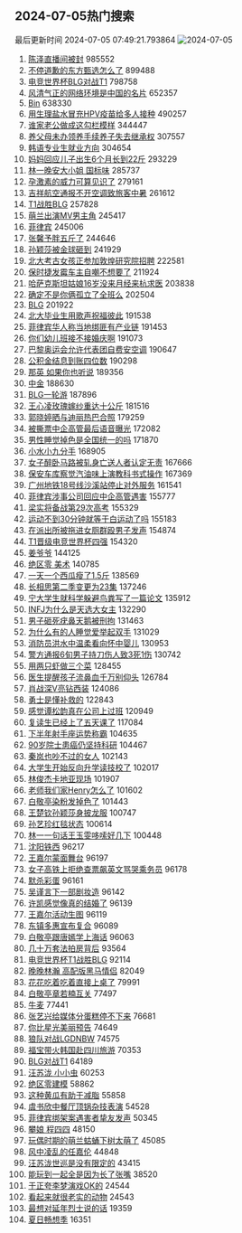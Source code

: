 ## 2024-07-05热门搜索 
最后更新时间 2024-07-05 07:49:21.793864 
![2024-07-05](https://imgs-storage.s3.us-east-005.backblazeb2.com/20240705/2024-07-05.png?versionId=4_z8fbbed132d73df8689c40f13_f1181ca9d53b54008_d20240704_m234921_c005_v0501012_t0032_u01720136961303) 
1. [陈泽直播间被封](https://s.weibo.com/weibo?q=%E9%99%88%E6%B3%BD%E7%9B%B4%E6%92%AD%E9%97%B4%E8%A2%AB%E5%B0%81&t=31&band_rank=1&Refer=top) 985552
1. [不停道歉的东方甄选怎么了](https://s.weibo.com/weibo?q=%23%E4%B8%8D%E5%81%9C%E9%81%93%E6%AD%89%E7%9A%84%E4%B8%9C%E6%96%B9%E7%94%84%E9%80%89%E6%80%8E%E4%B9%88%E4%BA%86%23&t=31&band_rank=2&Refer=top) 899488
1. [电竞世界杯BLG对战T1](https://s.weibo.com/weibo?q=%23%E7%94%B5%E7%AB%9E%E4%B8%96%E7%95%8C%E6%9D%AFBLG%E5%AF%B9%E6%88%98T1%23&t=31&band_rank=4&Refer=top) 798758
1. [风清气正的网络环境是中国的名片](https://s.weibo.com/weibo?q=%23%E9%A3%8E%E6%B8%85%E6%B0%94%E6%AD%A3%E7%9A%84%E7%BD%91%E7%BB%9C%E7%8E%AF%E5%A2%83%E6%98%AF%E4%B8%AD%E5%9B%BD%E7%9A%84%E5%90%8D%E7%89%87%23&t=31&band_rank=3&Refer=top) 652357
1. [Bin](https://s.weibo.com/weibo?q=Bin&t=31&band_rank=19&Refer=top) 638330
1. [用生理盐水冒充HPV疫苗给多人接种](https://s.weibo.com/weibo?q=%23%E7%94%A8%E7%94%9F%E7%90%86%E7%9B%90%E6%B0%B4%E5%86%92%E5%85%85HPV%E7%96%AB%E8%8B%97%E7%BB%99%E5%A4%9A%E4%BA%BA%E6%8E%A5%E7%A7%8D%23&t=31&band_rank=25&Refer=top) 490257
1. [谁家老公做成这勾栏模样](https://s.weibo.com/weibo?q=%23%E8%B0%81%E5%AE%B6%E8%80%81%E5%85%AC%E5%81%9A%E6%88%90%E8%BF%99%E5%8B%BE%E6%A0%8F%E6%A8%A1%E6%A0%B7%23&t=31&band_rank=5&Refer=top) 344447
1. [养父母未办领养手续养子失去继承权](https://s.weibo.com/weibo?q=%23%E5%85%BB%E7%88%B6%E6%AF%8D%E6%9C%AA%E5%8A%9E%E9%A2%86%E5%85%BB%E6%89%8B%E7%BB%AD%E5%85%BB%E5%AD%90%E5%A4%B1%E5%8E%BB%E7%BB%A7%E6%89%BF%E6%9D%83%23&t=31&band_rank=8&Refer=top) 307557
1. [韩语专业生就业方向](https://s.weibo.com/weibo?q=%23%E9%9F%A9%E8%AF%AD%E4%B8%93%E4%B8%9A%E7%94%9F%E5%B0%B1%E4%B8%9A%E6%96%B9%E5%90%91%23&t=31&band_rank=6&Refer=top) 304654
1. [妈妈回应儿子出生6个月长到22斤](https://s.weibo.com/weibo?q=%23%E5%A6%88%E5%A6%88%E5%9B%9E%E5%BA%94%E5%84%BF%E5%AD%90%E5%87%BA%E7%94%9F6%E4%B8%AA%E6%9C%88%E9%95%BF%E5%88%B022%E6%96%A4%23&t=31&band_rank=7&Refer=top) 293229
1. [林一晚安大小姐 国标味](https://s.weibo.com/weibo?q=%E6%9E%97%E4%B8%80%E6%99%9A%E5%AE%89%E5%A4%A7%E5%B0%8F%E5%A7%90%20%E5%9B%BD%E6%A0%87%E5%91%B3&t=31&band_rank=17&Refer=top) 285737
1. [孕激素的威力可算见识了](https://s.weibo.com/weibo?q=%23%E5%AD%95%E6%BF%80%E7%B4%A0%E7%9A%84%E5%A8%81%E5%8A%9B%E5%8F%AF%E7%AE%97%E8%A7%81%E8%AF%86%E4%BA%86%23&t=31&band_rank=7&Refer=top) 279161
1. [吉祥航空通报不开空调致旅客中暑](https://s.weibo.com/weibo?q=%23%E5%90%89%E7%A5%A5%E8%88%AA%E7%A9%BA%E9%80%9A%E6%8A%A5%E4%B8%8D%E5%BC%80%E7%A9%BA%E8%B0%83%E8%87%B4%E6%97%85%E5%AE%A2%E4%B8%AD%E6%9A%91%23&t=31&band_rank=9&Refer=top) 261612
1. [T1战胜BLG](https://s.weibo.com/weibo?q=%23T1%E6%88%98%E8%83%9CBLG%23&t=31&band_rank=48&Refer=top) 257828
1. [萌兰出演MV男主角](https://s.weibo.com/weibo?q=%23%E8%90%8C%E5%85%B0%E5%87%BA%E6%BC%94MV%E7%94%B7%E4%B8%BB%E8%A7%92%23&t=31&band_rank=10&Refer=top) 245417
1. [菲律宾](https://s.weibo.com/weibo?q=%E8%8F%B2%E5%BE%8B%E5%AE%BE&t=31&band_rank=11&Refer=top) 245006
1. [张馨予胖五斤了](https://s.weibo.com/weibo?q=%23%E5%BC%A0%E9%A6%A8%E4%BA%88%E8%83%96%E4%BA%94%E6%96%A4%E4%BA%86%23&t=31&band_rank=12&Refer=top) 244646
1. [孙颖莎被金球砸到](https://s.weibo.com/weibo?q=%23%E5%AD%99%E9%A2%96%E8%8E%8E%E8%A2%AB%E9%87%91%E7%90%83%E7%A0%B8%E5%88%B0%23&t=31&band_rank=13&Refer=top) 241929
1. [北大考古女孩正参加敦煌研究院招聘](https://s.weibo.com/weibo?q=%23%E5%8C%97%E5%A4%A7%E8%80%83%E5%8F%A4%E5%A5%B3%E5%AD%A9%E6%AD%A3%E5%8F%82%E5%8A%A0%E6%95%A6%E7%85%8C%E7%A0%94%E7%A9%B6%E9%99%A2%E6%8B%9B%E8%81%98%23&t=31&band_rank=14&Refer=top) 222581
1. [保时捷发霉车主自嘲不想要了](https://s.weibo.com/weibo?q=%23%E4%BF%9D%E6%97%B6%E6%8D%B7%E5%8F%91%E9%9C%89%E8%BD%A6%E4%B8%BB%E8%87%AA%E5%98%B2%E4%B8%8D%E6%83%B3%E8%A6%81%E4%BA%86%23&t=31&band_rank=15&Refer=top) 211924
1. [哈萨克斯坦姑娘16岁没来月经来杭求医](https://s.weibo.com/weibo?q=%23%E5%93%88%E8%90%A8%E5%85%8B%E6%96%AF%E5%9D%A6%E5%A7%91%E5%A8%9816%E5%B2%81%E6%B2%A1%E6%9D%A5%E6%9C%88%E7%BB%8F%E6%9D%A5%E6%9D%AD%E6%B1%82%E5%8C%BB%23&t=31&band_rank=16&Refer=top) 203838
1. [确定不是你俩孤立了全班么](https://s.weibo.com/weibo?q=%23%E7%A1%AE%E5%AE%9A%E4%B8%8D%E6%98%AF%E4%BD%A0%E4%BF%A9%E5%AD%A4%E7%AB%8B%E4%BA%86%E5%85%A8%E7%8F%AD%E4%B9%88%23&t=31&band_rank=40&Refer=top) 202504
1. [BLG](https://s.weibo.com/weibo?q=BLG&t=31&band_rank=8&Refer=top) 201922
1. [北大毕业生用歌声祝福彼此](https://s.weibo.com/weibo?q=%23%E5%8C%97%E5%A4%A7%E6%AF%95%E4%B8%9A%E7%94%9F%E7%94%A8%E6%AD%8C%E5%A3%B0%E7%A5%9D%E7%A6%8F%E5%BD%BC%E6%AD%A4%23&t=31&band_rank=10&Refer=top) 191538
1. [菲律宾华人称当地绑匪有产业链](https://s.weibo.com/weibo?q=%23%E8%8F%B2%E5%BE%8B%E5%AE%BE%E5%8D%8E%E4%BA%BA%E7%A7%B0%E5%BD%93%E5%9C%B0%E7%BB%91%E5%8C%AA%E6%9C%89%E4%BA%A7%E4%B8%9A%E9%93%BE%23&t=31&band_rank=43&Refer=top) 191453
1. [你们幼儿班接不接婚庆啊](https://s.weibo.com/weibo?q=%E4%BD%A0%E4%BB%AC%E5%B9%BC%E5%84%BF%E7%8F%AD%E6%8E%A5%E4%B8%8D%E6%8E%A5%E5%A9%9A%E5%BA%86%E5%95%8A&t=31&band_rank=49&Refer=top) 191073
1. [巴黎奥运会允许代表团自费安空调](https://s.weibo.com/weibo?q=%23%E5%B7%B4%E9%BB%8E%E5%A5%A5%E8%BF%90%E4%BC%9A%E5%85%81%E8%AE%B8%E4%BB%A3%E8%A1%A8%E5%9B%A2%E8%87%AA%E8%B4%B9%E5%AE%89%E7%A9%BA%E8%B0%83%23&t=31&band_rank=18&Refer=top) 190647
1. [公积金结息到账四位数](https://s.weibo.com/weibo?q=%23%E5%85%AC%E7%A7%AF%E9%87%91%E7%BB%93%E6%81%AF%E5%88%B0%E8%B4%A6%E5%9B%9B%E4%BD%8D%E6%95%B0%23&t=31&band_rank=31&Refer=top) 190298
1. [那英 如果你也听说](https://s.weibo.com/weibo?q=%E9%82%A3%E8%8B%B1%20%E5%A6%82%E6%9E%9C%E4%BD%A0%E4%B9%9F%E5%90%AC%E8%AF%B4&t=31&band_rank=17&Refer=top) 189356
1. [中金](https://s.weibo.com/weibo?q=%E4%B8%AD%E9%87%91&t=31&band_rank=25&Refer=top) 188630
1. [BLG一轮游](https://s.weibo.com/weibo?q=%23BLG%E4%B8%80%E8%BD%AE%E6%B8%B8%23&t=31&band_rank=35&Refer=top) 187896
1. [王心凌玫瑰嫁纱重达十公斤](https://s.weibo.com/weibo?q=%E7%8E%8B%E5%BF%83%E5%87%8C%E7%8E%AB%E7%91%B0%E5%AB%81%E7%BA%B1%E9%87%8D%E8%BE%BE%E5%8D%81%E5%85%AC%E6%96%A4&t=31&band_rank=19&Refer=top) 181516
1. [郭晓婷晒与迪丽热巴合照](https://s.weibo.com/weibo?q=%23%E9%83%AD%E6%99%93%E5%A9%B7%E6%99%92%E4%B8%8E%E8%BF%AA%E4%B8%BD%E7%83%AD%E5%B7%B4%E5%90%88%E7%85%A7%23&t=31&band_rank=20&Refer=top) 179259
1. [被撕票中企高管最后语音曝光](https://s.weibo.com/weibo?q=%23%E8%A2%AB%E6%92%95%E7%A5%A8%E4%B8%AD%E4%BC%81%E9%AB%98%E7%AE%A1%E6%9C%80%E5%90%8E%E8%AF%AD%E9%9F%B3%E6%9B%9D%E5%85%89%23&t=31&band_rank=21&Refer=top) 172082
1. [男性睡觉掉色是全国统一的吗](https://s.weibo.com/weibo?q=%23%E7%94%B7%E6%80%A7%E7%9D%A1%E8%A7%89%E6%8E%89%E8%89%B2%E6%98%AF%E5%85%A8%E5%9B%BD%E7%BB%9F%E4%B8%80%E7%9A%84%E5%90%97%23&t=31&band_rank=22&Refer=top) 171870
1. [小水小九分手](https://s.weibo.com/weibo?q=%23%E5%B0%8F%E6%B0%B4%E5%B0%8F%E4%B9%9D%E5%88%86%E6%89%8B%23&t=31&band_rank=23&Refer=top) 168905
1. [女子醉卧马路被轧身亡送人者认定无责](https://s.weibo.com/weibo?q=%23%E5%A5%B3%E5%AD%90%E9%86%89%E5%8D%A7%E9%A9%AC%E8%B7%AF%E8%A2%AB%E8%BD%A7%E8%BA%AB%E4%BA%A1%E9%80%81%E4%BA%BA%E8%80%85%E8%AE%A4%E5%AE%9A%E6%97%A0%E8%B4%A3%23&t=31&band_rank=28&Refer=top) 167666
1. [保安车库察觉汽油味上演教科书式操作](https://s.weibo.com/weibo?q=%23%E4%BF%9D%E5%AE%89%E8%BD%A6%E5%BA%93%E5%AF%9F%E8%A7%89%E6%B1%BD%E6%B2%B9%E5%91%B3%E4%B8%8A%E6%BC%94%E6%95%99%E7%A7%91%E4%B9%A6%E5%BC%8F%E6%93%8D%E4%BD%9C%23&t=31&band_rank=14&Refer=top) 167369
1. [广州地铁18号线沙溪站停止对外服务](https://s.weibo.com/weibo?q=%23%E5%B9%BF%E5%B7%9E%E5%9C%B0%E9%93%8118%E5%8F%B7%E7%BA%BF%E6%B2%99%E6%BA%AA%E7%AB%99%E5%81%9C%E6%AD%A2%E5%AF%B9%E5%A4%96%E6%9C%8D%E5%8A%A1%23&t=31&band_rank=24&Refer=top) 161541
1. [菲律宾涉事公司回应中企高管遇害](https://s.weibo.com/weibo?q=%23%E8%8F%B2%E5%BE%8B%E5%AE%BE%E6%B6%89%E4%BA%8B%E5%85%AC%E5%8F%B8%E5%9B%9E%E5%BA%94%E4%B8%AD%E4%BC%81%E9%AB%98%E7%AE%A1%E9%81%87%E5%AE%B3%23&t=31&band_rank=40&Refer=top) 155777
1. [梁实将备战第29次高考](https://s.weibo.com/weibo?q=%23%E6%A2%81%E5%AE%9E%E5%B0%86%E5%A4%87%E6%88%98%E7%AC%AC29%E6%AC%A1%E9%AB%98%E8%80%83%23&t=31&band_rank=22&Refer=top) 155329
1. [运动不到30分钟就等于白运动了吗](https://s.weibo.com/weibo?q=%23%E8%BF%90%E5%8A%A8%E4%B8%8D%E5%88%B030%E5%88%86%E9%92%9F%E5%B0%B1%E7%AD%89%E4%BA%8E%E7%99%BD%E8%BF%90%E5%8A%A8%E4%BA%86%E5%90%97%23&t=31&band_rank=42&Refer=top) 155183
1. [在派出所被拖进女厕群殴男子发声](https://s.weibo.com/weibo?q=%23%E5%9C%A8%E6%B4%BE%E5%87%BA%E6%89%80%E8%A2%AB%E6%8B%96%E8%BF%9B%E5%A5%B3%E5%8E%95%E7%BE%A4%E6%AE%B4%E7%94%B7%E5%AD%90%E5%8F%91%E5%A3%B0%23&t=31&band_rank=36&Refer=top) 154874
1. [T1晋级电竞世界杯四强](https://s.weibo.com/weibo?q=%23T1%E6%99%8B%E7%BA%A7%E7%94%B5%E7%AB%9E%E4%B8%96%E7%95%8C%E6%9D%AF%E5%9B%9B%E5%BC%BA%23&t=31&band_rank=27&Refer=top) 154320
1. [姜爷爷](https://s.weibo.com/weibo?q=%E5%A7%9C%E7%88%B7%E7%88%B7&t=31&band_rank=25&Refer=top) 144125
1. [绝区零 美术](https://s.weibo.com/weibo?q=%E7%BB%9D%E5%8C%BA%E9%9B%B6%20%E7%BE%8E%E6%9C%AF&t=31&band_rank=26&Refer=top) 140785
1. [一天一个西瓜瘦了1.5斤](https://s.weibo.com/weibo?q=%23%E4%B8%80%E5%A4%A9%E4%B8%80%E4%B8%AA%E8%A5%BF%E7%93%9C%E7%98%A6%E4%BA%861.5%E6%96%A4%23&t=31&band_rank=27&Refer=top) 138569
1. [长相思第二季变更为23集](https://s.weibo.com/weibo?q=%23%E9%95%BF%E7%9B%B8%E6%80%9D%E7%AC%AC%E4%BA%8C%E5%AD%A3%E5%8F%98%E6%9B%B4%E4%B8%BA23%E9%9B%86%23&t=31&band_rank=29&Refer=top) 137246
1. [宁大学生就科学躲避鸟粪写了一篇论文](https://s.weibo.com/weibo?q=%23%E5%AE%81%E5%A4%A7%E5%AD%A6%E7%94%9F%E5%B0%B1%E7%A7%91%E5%AD%A6%E8%BA%B2%E9%81%BF%E9%B8%9F%E7%B2%AA%E5%86%99%E4%BA%86%E4%B8%80%E7%AF%87%E8%AE%BA%E6%96%87%23&t=31&band_rank=10&Refer=top) 135912
1. [INFJ为什么是天选大女主](https://s.weibo.com/weibo?q=%23INFJ%E4%B8%BA%E4%BB%80%E4%B9%88%E6%98%AF%E5%A4%A9%E9%80%89%E5%A4%A7%E5%A5%B3%E4%B8%BB%23&t=31&band_rank=40&Refer=top) 132290
1. [男子砸死疣鼻天鹅被刑拘](https://s.weibo.com/weibo?q=%23%E7%94%B7%E5%AD%90%E7%A0%B8%E6%AD%BB%E7%96%A3%E9%BC%BB%E5%A4%A9%E9%B9%85%E8%A2%AB%E5%88%91%E6%8B%98%23&t=31&band_rank=50&Refer=top) 131463
1. [为什么有的人睡觉爱举起双手](https://s.weibo.com/weibo?q=%E4%B8%BA%E4%BB%80%E4%B9%88%E6%9C%89%E7%9A%84%E4%BA%BA%E7%9D%A1%E8%A7%89%E7%88%B1%E4%B8%BE%E8%B5%B7%E5%8F%8C%E6%89%8B&t=31&band_rank=45&Refer=top) 131029
1. [消防员洪水中温柔看向怀中婴儿](https://s.weibo.com/weibo?q=%23%E6%B6%88%E9%98%B2%E5%91%98%E6%B4%AA%E6%B0%B4%E4%B8%AD%E6%B8%A9%E6%9F%94%E7%9C%8B%E5%90%91%E6%80%80%E4%B8%AD%E5%A9%B4%E5%84%BF%23&t=31&band_rank=30&Refer=top) 130953
1. [警方通报6旬男子持刀伤人致3死1伤](https://s.weibo.com/weibo?q=%23%E8%AD%A6%E6%96%B9%E9%80%9A%E6%8A%A56%E6%97%AC%E7%94%B7%E5%AD%90%E6%8C%81%E5%88%80%E4%BC%A4%E4%BA%BA%E8%87%B43%E6%AD%BB1%E4%BC%A4%23&t=31&band_rank=31&Refer=top) 130742
1. [用两只虾做三个菜](https://s.weibo.com/weibo?q=%E7%94%A8%E4%B8%A4%E5%8F%AA%E8%99%BE%E5%81%9A%E4%B8%89%E4%B8%AA%E8%8F%9C&t=31&band_rank=32&Refer=top) 128455
1. [医生提醒孩子流鼻血千万别仰头](https://s.weibo.com/weibo?q=%23%E5%8C%BB%E7%94%9F%E6%8F%90%E9%86%92%E5%AD%A9%E5%AD%90%E6%B5%81%E9%BC%BB%E8%A1%80%E5%8D%83%E4%B8%87%E5%88%AB%E4%BB%B0%E5%A4%B4%23&t=31&band_rank=10&Refer=top) 126784
1. [肖战深V亮钻西装](https://s.weibo.com/weibo?q=%23%E8%82%96%E6%88%98%E6%B7%B1V%E4%BA%AE%E9%92%BB%E8%A5%BF%E8%A3%85%23&t=31&band_rank=33&Refer=top) 124086
1. [勇士是懂补救的](https://s.weibo.com/weibo?q=%23%E5%8B%87%E5%A3%AB%E6%98%AF%E6%87%82%E8%A1%A5%E6%95%91%E7%9A%84%23&t=31&band_rank=43&Refer=top) 122843
1. [感觉谭松韵真在公司上过班](https://s.weibo.com/weibo?q=%E6%84%9F%E8%A7%89%E8%B0%AD%E6%9D%BE%E9%9F%B5%E7%9C%9F%E5%9C%A8%E5%85%AC%E5%8F%B8%E4%B8%8A%E8%BF%87%E7%8F%AD&t=31&band_rank=34&Refer=top) 120949
1. [复读生已经上了五天课了](https://s.weibo.com/weibo?q=%23%E5%A4%8D%E8%AF%BB%E7%94%9F%E5%B7%B2%E7%BB%8F%E4%B8%8A%E4%BA%86%E4%BA%94%E5%A4%A9%E8%AF%BE%E4%BA%86%23&t=31&band_rank=35&Refer=top) 117084
1. [下半年射手座运势称霸](https://s.weibo.com/weibo?q=%23%E4%B8%8B%E5%8D%8A%E5%B9%B4%E5%B0%84%E6%89%8B%E5%BA%A7%E8%BF%90%E5%8A%BF%E7%A7%B0%E9%9C%B8%23&t=31&band_rank=33&Refer=top) 104635
1. [90岁院士患癌仍坚持科研](https://s.weibo.com/weibo?q=%2390%E5%B2%81%E9%99%A2%E5%A3%AB%E6%82%A3%E7%99%8C%E4%BB%8D%E5%9D%9A%E6%8C%81%E7%A7%91%E7%A0%94%23&t=31&band_rank=10&Refer=top) 104467
1. [秦岚也吵不过的女人](https://s.weibo.com/weibo?q=%23%E7%A7%A6%E5%B2%9A%E4%B9%9F%E5%90%B5%E4%B8%8D%E8%BF%87%E7%9A%84%E5%A5%B3%E4%BA%BA%23&t=31&band_rank=36&Refer=top) 102143
1. [大学生开始反向升学读技校了](https://s.weibo.com/weibo?q=%23%E5%A4%A7%E5%AD%A6%E7%94%9F%E5%BC%80%E5%A7%8B%E5%8F%8D%E5%90%91%E5%8D%87%E5%AD%A6%E8%AF%BB%E6%8A%80%E6%A0%A1%E4%BA%86%23&t=31&band_rank=41&Refer=top) 102017
1. [林俊杰卡地亚现场](https://s.weibo.com/weibo?q=%E6%9E%97%E4%BF%8A%E6%9D%B0%E5%8D%A1%E5%9C%B0%E4%BA%9A%E7%8E%B0%E5%9C%BA&t=31&band_rank=37&Refer=top) 101907
1. [老师我们家Henry怎么了](https://s.weibo.com/weibo?q=%23%E8%80%81%E5%B8%88%E6%88%91%E4%BB%AC%E5%AE%B6Henry%E6%80%8E%E4%B9%88%E4%BA%86%23&t=31&band_rank=38&Refer=top) 101602
1. [白敬亭染粉发掉色了](https://s.weibo.com/weibo?q=%23%E7%99%BD%E6%95%AC%E4%BA%AD%E6%9F%93%E7%B2%89%E5%8F%91%E6%8E%89%E8%89%B2%E4%BA%86%23&t=31&band_rank=39&Refer=top) 101443
1. [王楚钦孙颖莎身披龙服](https://s.weibo.com/weibo?q=%23%E7%8E%8B%E6%A5%9A%E9%92%A6%E5%AD%99%E9%A2%96%E8%8E%8E%E8%BA%AB%E6%8A%AB%E9%BE%99%E6%9C%8D%23&t=31&band_rank=40&Refer=top) 100747
1. [孙艺珍红毯状态](https://s.weibo.com/weibo?q=%23%E5%AD%99%E8%89%BA%E7%8F%8D%E7%BA%A2%E6%AF%AF%E7%8A%B6%E6%80%81%23&t=31&band_rank=41&Refer=top) 100614
1. [林一一句话王玉雯哆嗦好几下](https://s.weibo.com/weibo?q=%23%E6%9E%97%E4%B8%80%E4%B8%80%E5%8F%A5%E8%AF%9D%E7%8E%8B%E7%8E%89%E9%9B%AF%E5%93%86%E5%97%A6%E5%A5%BD%E5%87%A0%E4%B8%8B%23&t=31&band_rank=36&Refer=top) 100448
1. [沈阳铁西](https://s.weibo.com/weibo?q=%E6%B2%88%E9%98%B3%E9%93%81%E8%A5%BF&t=31&band_rank=42&Refer=top) 96217
1. [王嘉尔蒙面舞台](https://s.weibo.com/weibo?q=%23%E7%8E%8B%E5%98%89%E5%B0%94%E8%92%99%E9%9D%A2%E8%88%9E%E5%8F%B0%23&t=31&band_rank=43&Refer=top) 96197
1. [女子高铁上拒绝查票飙英文骂哭乘务员](https://s.weibo.com/weibo?q=%23%E5%A5%B3%E5%AD%90%E9%AB%98%E9%93%81%E4%B8%8A%E6%8B%92%E7%BB%9D%E6%9F%A5%E7%A5%A8%E9%A3%99%E8%8B%B1%E6%96%87%E9%AA%82%E5%93%AD%E4%B9%98%E5%8A%A1%E5%91%98%23&t=31&band_rank=44&Refer=top) 96178
1. [默杀彩蛋](https://s.weibo.com/weibo?q=%E9%BB%98%E6%9D%80%E5%BD%A9%E8%9B%8B&t=31&band_rank=45&Refer=top) 96161
1. [吴谨言下一部剧妆造](https://s.weibo.com/weibo?q=%23%E5%90%B4%E8%B0%A8%E8%A8%80%E4%B8%8B%E4%B8%80%E9%83%A8%E5%89%A7%E5%A6%86%E9%80%A0%23&t=31&band_rank=46&Refer=top) 96142
1. [许凯感觉像真的结婚了](https://s.weibo.com/weibo?q=%E8%AE%B8%E5%87%AF%E6%84%9F%E8%A7%89%E5%83%8F%E7%9C%9F%E7%9A%84%E7%BB%93%E5%A9%9A%E4%BA%86&t=31&band_rank=47&Refer=top) 96139
1. [王嘉尔活动生图](https://s.weibo.com/weibo?q=%E7%8E%8B%E5%98%89%E5%B0%94%E6%B4%BB%E5%8A%A8%E7%94%9F%E5%9B%BE&t=31&band_rank=48&Refer=top) 96119
1. [东镇多惠宣布复合](https://s.weibo.com/weibo?q=%23%E4%B8%9C%E9%95%87%E5%A4%9A%E6%83%A0%E5%AE%A3%E5%B8%83%E5%A4%8D%E5%90%88%23&t=31&band_rank=49&Refer=top) 96089
1. [白敬亭跟唐嫣学上海话](https://s.weibo.com/weibo?q=%23%E7%99%BD%E6%95%AC%E4%BA%AD%E8%B7%9F%E5%94%90%E5%AB%A3%E5%AD%A6%E4%B8%8A%E6%B5%B7%E8%AF%9D%23&t=31&band_rank=50&Refer=top) 96063
1. [几十万套法拍房背后](https://s.weibo.com/weibo?q=%23%E5%87%A0%E5%8D%81%E4%B8%87%E5%A5%97%E6%B3%95%E6%8B%8D%E6%88%BF%E8%83%8C%E5%90%8E%23&t=31&band_rank=42&Refer=top) 93564
1. [电竞世界杯T1战胜BLG](https://s.weibo.com/weibo?q=%23%E7%94%B5%E7%AB%9E%E4%B8%96%E7%95%8C%E6%9D%AFT1%E6%88%98%E8%83%9CBLG%23&t=31&band_rank=29&Refer=top) 92114
1. [晚晚林瀚 高配版黑马情侣](https://s.weibo.com/weibo?q=%E6%99%9A%E6%99%9A%E6%9E%97%E7%80%9A%20%E9%AB%98%E9%85%8D%E7%89%88%E9%BB%91%E9%A9%AC%E6%83%85%E4%BE%A3&t=31&band_rank=50&Refer=top) 82049
1. [花花吃着吃着直接上桌了](https://s.weibo.com/weibo?q=%23%E8%8A%B1%E8%8A%B1%E5%90%83%E7%9D%80%E5%90%83%E7%9D%80%E7%9B%B4%E6%8E%A5%E4%B8%8A%E6%A1%8C%E4%BA%86%23&t=31&band_rank=37&Refer=top) 79991
1. [白敬亭章若楠互关](https://s.weibo.com/weibo?q=%23%E7%99%BD%E6%95%AC%E4%BA%AD%E7%AB%A0%E8%8B%A5%E6%A5%A0%E4%BA%92%E5%85%B3%23&t=31&band_rank=46&Refer=top) 77497
1. [牛麦](https://s.weibo.com/weibo?q=%E7%89%9B%E9%BA%A6&t=31&band_rank=49&Refer=top) 77441
1. [张艺兴给媒体分蛋糕停不下来](https://s.weibo.com/weibo?q=%23%E5%BC%A0%E8%89%BA%E5%85%B4%E7%BB%99%E5%AA%92%E4%BD%93%E5%88%86%E8%9B%8B%E7%B3%95%E5%81%9C%E4%B8%8D%E4%B8%8B%E6%9D%A5%23&t=31&band_rank=43&Refer=top) 76681
1. [你比星光美丽预告](https://s.weibo.com/weibo?q=%E4%BD%A0%E6%AF%94%E6%98%9F%E5%85%89%E7%BE%8E%E4%B8%BD%E9%A2%84%E5%91%8A&t=31&band_rank=47&Refer=top) 74649
1. [狼队对战LGDNBW](https://s.weibo.com/weibo?q=%23%E7%8B%BC%E9%98%9F%E5%AF%B9%E6%88%98LGDNBW%23&t=31&band_rank=50&Refer=top) 74575
1. [福宝带火韩国赴四川旅游](https://s.weibo.com/weibo?q=%23%E7%A6%8F%E5%AE%9D%E5%B8%A6%E7%81%AB%E9%9F%A9%E5%9B%BD%E8%B5%B4%E5%9B%9B%E5%B7%9D%E6%97%85%E6%B8%B8%23&t=31&band_rank=45&Refer=top) 70353
1. [BLG对战T1](https://s.weibo.com/weibo?q=%23BLG%E5%AF%B9%E6%88%98T1%23&t=31&band_rank=44&Refer=top) 64189
1. [汪苏泷 小小虫](https://s.weibo.com/weibo?q=%E6%B1%AA%E8%8B%8F%E6%B3%B7%20%E5%B0%8F%E5%B0%8F%E8%99%AB&t=31&band_rank=50&Refer=top) 60253
1. [绝区零建模](https://s.weibo.com/weibo?q=%23%E7%BB%9D%E5%8C%BA%E9%9B%B6%E5%BB%BA%E6%A8%A1%23&t=31&band_rank=43&Refer=top) 58862
1. [这种黄瓜有助于减脂](https://s.weibo.com/weibo?q=%23%E8%BF%99%E7%A7%8D%E9%BB%84%E7%93%9C%E6%9C%89%E5%8A%A9%E4%BA%8E%E5%87%8F%E8%84%82%23&t=31&band_rank=30&Refer=top) 55858
1. [虞书欣中餐厅顶锅杂技表演](https://s.weibo.com/weibo?q=%E8%99%9E%E4%B9%A6%E6%AC%A3%E4%B8%AD%E9%A4%90%E5%8E%85%E9%A1%B6%E9%94%85%E6%9D%82%E6%8A%80%E8%A1%A8%E6%BC%94&t=31&band_rank=50&Refer=top) 54528
1. [菲律宾绑架案遇害者挚友发声](https://s.weibo.com/weibo?q=%23%E8%8F%B2%E5%BE%8B%E5%AE%BE%E7%BB%91%E6%9E%B6%E6%A1%88%E9%81%87%E5%AE%B3%E8%80%85%E6%8C%9A%E5%8F%8B%E5%8F%91%E5%A3%B0%23&t=31&band_rank=47&Refer=top) 50345
1. [攀娘 程四四](https://s.weibo.com/weibo?q=%E6%94%80%E5%A8%98%20%E7%A8%8B%E5%9B%9B%E5%9B%9B&t=31&band_rank=43&Refer=top) 48150
1. [玩偶时期的萌兰蛄蛹下树太萌了](https://s.weibo.com/weibo?q=%23%E7%8E%A9%E5%81%B6%E6%97%B6%E6%9C%9F%E7%9A%84%E8%90%8C%E5%85%B0%E8%9B%84%E8%9B%B9%E4%B8%8B%E6%A0%91%E5%A4%AA%E8%90%8C%E4%BA%86%23&t=31&band_rank=25&Refer=top) 45085
1. [风中凌乱的任嘉伦](https://s.weibo.com/weibo?q=%23%E9%A3%8E%E4%B8%AD%E5%87%8C%E4%B9%B1%E7%9A%84%E4%BB%BB%E5%98%89%E4%BC%A6%23&t=31&band_rank=50&Refer=top) 44848
1. [汪苏泷世巡是没有限定的](https://s.weibo.com/weibo?q=%23%E6%B1%AA%E8%8B%8F%E6%B3%B7%E4%B8%96%E5%B7%A1%E6%98%AF%E6%B2%A1%E6%9C%89%E9%99%90%E5%AE%9A%E7%9A%84%23&t=31&band_rank=43&Refer=top) 43415
1. [能玩到一起全是因为长了张嘴](https://s.weibo.com/weibo?q=%E8%83%BD%E7%8E%A9%E5%88%B0%E4%B8%80%E8%B5%B7%E5%85%A8%E6%98%AF%E5%9B%A0%E4%B8%BA%E9%95%BF%E4%BA%86%E5%BC%A0%E5%98%B4&t=31&band_rank=46&Refer=top) 38520
1. [于正夸李梦演戏OK的](https://s.weibo.com/weibo?q=%23%E4%BA%8E%E6%AD%A3%E5%A4%B8%E6%9D%8E%E6%A2%A6%E6%BC%94%E6%88%8FOK%E7%9A%84%23&t=31&band_rank=50&Refer=top) 24544
1. [看起来就很老实的动物](https://s.weibo.com/weibo?q=%E7%9C%8B%E8%B5%B7%E6%9D%A5%E5%B0%B1%E5%BE%88%E8%80%81%E5%AE%9E%E7%9A%84%E5%8A%A8%E7%89%A9&t=31&band_rank=50&Refer=top) 24543
1. [最想对延年烈士说的话](https://s.weibo.com/weibo?q=%23%E6%9C%80%E6%83%B3%E5%AF%B9%E5%BB%B6%E5%B9%B4%E7%83%88%E5%A3%AB%E8%AF%B4%E7%9A%84%E8%AF%9D%23&t=31&band_rank=50&Refer=top) 19359
1. [夏日畅想季](https://s.weibo.com/weibo?q=%E5%A4%8F%E6%97%A5%E7%95%85%E6%83%B3%E5%AD%A3&t=31&band_rank=48&Refer=top) 16351
